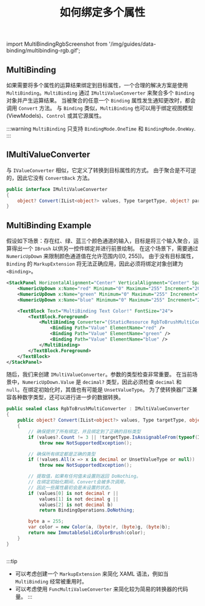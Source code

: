 ﻿---
id: how-to-bind-multiple-properties
title: 如何绑定多个属性
---

import MultiBindingRgbScreenshot from '/img/guides/data-binding/multibinding-rgb.gif';

## MultiBinding

如果需要将多个属性的运算结果绑定到目标属性，一个合理的解决方案是使用 `MultiBinding`。`MultiBinding` 通过 `IMultiValueConverter` 来聚合多个 `Binding` 对象并产生运算结果。
当被聚合的任意一个 `Binding` 属性发生通知更改时，都会调用 `Convert` 方法。
与 `Binding` 类似，`MultiBinding` 也可以用于绑定视图模型(ViewModels)、`Control` 或其它源属性。

:::warning
`MultiBinding` 只支持 `BindingMode.OneTime` 和 `BindingMode.OneWay`.
:::

## IMultiValueConverter

与 `IValueConverter` 相似，它定义了转换到目标属性的方式。
由于聚合是不可逆的，因此它没有 `ConvertBack` 方法。

```csharp
public interface IMultiValueConverter
{
    object? Convert(IList<object?> values, Type targetType, object? parameter, CultureInfo culture);
}
```

## MultiBinding Example

假设如下场景：存在红、绿、蓝三个颜色通道的输入，目标是将三个输入聚合，运算得出一个 `IBrush` 以供另一控件绑定并进行前景绘制。
在这个场景下，需要通过 `NumericUpDown` 来限制颜色通道值在允许范围内([0, 255])。
由于没有目标属性，`Binding` 的 `MarkupExtension` 将无法正确应用，因此必须将绑定对象创建为 `<Binding>`。

```xml
<StackPanel HorizontalAlignment="Center" VerticalAlignment="Center" Spacing="8">
    <NumericUpDown x:Name="red" Minimum="0" Maximum="255" Increment="20" Value="0" Foreground="Red" />
    <NumericUpDown x:Name="green" Minimum="0" Maximum="255" Increment="20" Value="0" Foreground="Green" />
    <NumericUpDown x:Name="blue" Minimum="0" Maximum="255" Increment="20" Value="0" Foreground="Blue" />

    <TextBlock Text="MultiBinding Text Color!" FontSize="24">
        <TextBlock.Foreground>
            <MultiBinding Converter="{StaticResource RgbToBrushMultiConverter}">
                <Binding Path="Value" ElementName="red" />
                <Binding Path="Value" ElementName="green" />
                <Binding Path="Value" ElementName="blue" />
            </MultiBinding>
        </TextBlock.Foreground>
    </TextBlock>
</StackPanel>
```

随后，我们来创建 `IMultiValueConverter`。参数的类型检查非常重要。
在当前场景中，`NumericUpDown.Value` 是 `decimal?` 类型，因此必须检查 `decimal` 和 `null`。在绑定初始化时，其值也有可能是 `UnsetValueType`。
为了使转换器广泛兼容各种数字类型，还可以进行进一步的数据转换。

```csharp title='转换器实现'
public sealed class RgbToBrushMultiConverter : IMultiValueConverter
{
    public object? Convert(IList<object?> values, Type targetType, object? parameter, CultureInfo culture)
    {
        // 确保提供了所有绑定，并且绑定到了正确的目标类型
        if (values?.Count != 3 || !targetType.IsAssignableFrom(typeof(ImmutableSolidColorBrush)))
            throw new NotSupportedException();

        // 确保所有绑定都是正确的类型
        if (!values.All(x => x is decimal or UnsetValueType or null))
            throw new NotSupportedException();

        // 提取值，如果有任何值未设置则返回 DoNothing。
        // 在绑定初始化期间，Convert会被多次调用，
        // 因此一些属性最初会是未设置的状态。
        if (values[0] is not decimal r ||
            values[1] is not decimal g ||
            values[2] is not decimal b)
            return BindingOperations.DoNothing;

        byte a = 255;
        var color = new Color(a, (byte)r, (byte)g, (byte)b);
        return new ImmutableSolidColorBrush(color);
    }
}
```

<img src={MultiBindingRgbScreenshot} alt=''/>

:::tip
* 可以考虑创建一个 `MarkupExtension` 来简化 XAML 语法，例如当 `MultiBinding` 经常被重用时。
* 可以考虑使用 `FuncMultiValueConverter` 来简化较为简易的转换器的代码量。
:::
